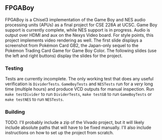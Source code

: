 ## FPGABoy

FPGABoy is a Chisel3 implementation of the Game Boy and NES audio processing units (APUs) as a final project for CSE 228A at UCSC. Game Boy support is currently complete, while NES support is in progress. Audio is output over HDMI and aux on the Nexys Video board. For style points, this project implements video rendering as well. The first slide displays a screenshot from Pokémon Card GB2, the Japan-only sequel to the Pokémon Trading Card Game for Game Boy Color. The following slides (use the left and right buttons) display the slides for the project.

### Testing

Tests are currently incomplete. The only working test that does any useful verification is `DividerTests`. `GameBoyTests` and `NESTests` run for a *very* long time (multiple hours) and produce VCD outputs for manual inspection. Run `make testDivider` to run `DividerTests`, `make testGB` to run `GameBoyTests` or `make testNES` to run `NESTests`.

### Building

TODO. I'll probably include a zip of the Vivado project, but it will likely include absolute paths that will have to be fixed manually. I'll also include instructions on how to set up the project from scratch.